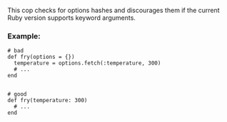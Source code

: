 This cop checks for options hashes and discourages them if the
current Ruby version supports keyword arguments.

### Example:

    # bad
    def fry(options = {})
      temperature = options.fetch(:temperature, 300)
      # ...
    end


    # good
    def fry(temperature: 300)
      # ...
    end